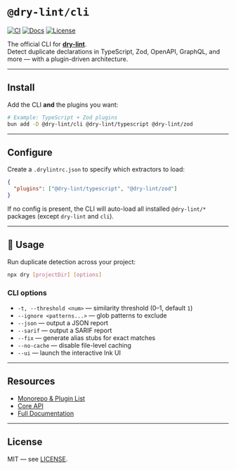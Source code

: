# `@dry-lint/cli`

[![CI](https://github.com/dry-lint/dry-lint/actions/workflows/ci.yml/badge.svg)](https://github.com/dry-lint/dry-lint/actions/workflows/ci.yml) [![Docs](https://img.shields.io/badge/docs-%E2%9C%93-blue)](https://dry-lint.github.io/dry-lint/) [![License](https://img.shields.io/npm/l/@dry-lint/cli)](https://github.com/dry-lint/dry-lint/blob/main/LICENSE)

The official CLI for [**dry-lint**](https://github.com/dry-lint/dry-lint).  
Detect duplicate declarations in TypeScript, Zod, OpenAPI, GraphQL, and more — with a plugin-driven architecture.

---

## Install

Add the CLI **and** the plugins you want:

```bash
# Example: TypeScript + Zod plugins
bun add -D @dry-lint/cli @dry-lint/typescript @dry-lint/zod
```

---

## Configure

Create a `.drylintrc.json` to specify which extractors to load:

```json
{
  "plugins": ["@dry-lint/typescript", "@dry-lint/zod"]
}
```

If no config is present, the CLI will auto-load all installed `@dry-lint/*` packages (except `dry-lint` and `cli`).

---

## 🚀 Usage

Run duplicate detection across your project:

```bash
npx dry [projectDir] [options]
```

### CLI options

- `-t, --threshold <num>` — similarity threshold (0–1, default `1`)
- `--ignore <patterns...>` — glob patterns to exclude
- `--json` — output a JSON report
- `--sarif` — output a SARIF report
- `--fix` — generate alias stubs for exact matches
- `--no-cache` — disable file-level caching
- `--ui` — launch the interactive Ink UI

---

## Resources

- [Monorepo & Plugin List](https://github.com/dry-lint/dry-lint#-packages)
- [Core API](https://github.com/dry-lint/dry-lint#-api-dry-lint)
- [Full Documentation](https://dry-lint.github.io/dry-lint/)

---

## License

MIT — see [LICENSE](https://github.com/dry-lint/dry-lint/blob/main/LICENSE).
